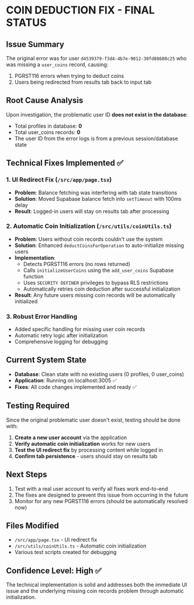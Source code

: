 # COIN DEDUCTION FIX - FINAL STATUS

## Issue Summary
The original error was for user `d4539379-f3d4-4b7e-9012-30fd88680c25` who was missing a `user_coins` record, causing:
1. PGRST116 errors when trying to deduct coins
2. Users being redirected from results tab back to input tab

## Root Cause Analysis
Upon investigation, the problematic user ID **does not exist in the database**:
- Total profiles in database: **0**
- Total user_coins records: **0** 
- The user ID from the error logs is from a previous session/database state

## Technical Fixes Implemented ✅

### 1. UI Redirect Fix (`/src/app/page.tsx`)
- **Problem**: Balance fetching was interfering with tab state transitions
- **Solution**: Moved Supabase balance fetch into `setTimeout` with 100ms delay
- **Result**: Logged-in users will stay on results tab after processing

### 2. Automatic Coin Initialization (`/src/utils/coinUtils.ts`)
- **Problem**: Users without coin records couldn't use the system
- **Solution**: Enhanced `deductCoinsForOperation` to auto-initialize missing users
- **Implementation**: 
  - Detects PGRST116 errors (no rows returned)
  - Calls `initializeUserCoins` using the `add_user_coins` Supabase function
  - Uses `SECURITY DEFINER` privileges to bypass RLS restrictions
  - Automatically retries coin deduction after successful initialization
- **Result**: Any future users missing coin records will be automatically initialized

### 3. Robust Error Handling
- Added specific handling for missing user coin records
- Automatic retry logic after initialization
- Comprehensive logging for debugging

## Current System State
- **Database**: Clean state with no existing users (0 profiles, 0 user_coins)
- **Application**: Running on localhost:3005 ✅
- **Fixes**: All code changes implemented and ready ✅

## Testing Required
Since the original problematic user doesn't exist, testing should be done with:

1. **Create a new user account** via the application
2. **Verify automatic coin initialization** works for new users
3. **Test the UI redirect fix** by processing content while logged in
4. **Confirm tab persistence** - users should stay on results tab

## Next Steps
1. Test with a real user account to verify all fixes work end-to-end
2. The fixes are designed to prevent this issue from occurring in the future
3. Monitor for any new PGRST116 errors (should be automatically resolved now)

## Files Modified
- `/src/app/page.tsx` - UI redirect fix
- `/src/utils/coinUtils.ts` - Automatic coin initialization
- Various test scripts created for debugging

## Confidence Level: High ✅
The technical implementation is solid and addresses both the immediate UI issue and the underlying missing coin records problem through automatic initialization.
